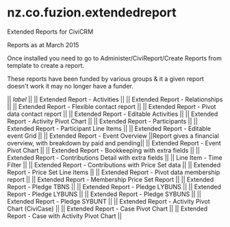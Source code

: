 # nz.co.fuzion.extendedreport
Extended Reports for CiviCRM

Reports as at March 2015

Once installed you need to go to Administer/CiviReport/Create Reports from template to create a report.

These reports have been funded by various groups & it a given report doesn't work it may no longer have a funder.

|| *label* ||
|| Extended Report - Activities ||
|| Extended Report - Relationships ||
|| Extended Report - Flexible contact report ||
|| Extended Report - Pivot data contact report ||
|| Extended Report - Editable Activities ||
|| Extended Report - Activity Pivot Chart ||
|| Extended Report - Participants ||
|| Extended Report - Participant Line Items ||
|| Extended Report - Editable event Grid ||
|| Extended Report - Event Overview ||Report gives a financial overview, with breakdown by paid and pending||
|| Extended Report - Event Pivot Chart ||
|| Extended Report - Bookkeeping with extra fields ||
|| Extended Report - Contributions Detail with extra fields ||
|| Line Item -  Time Filter ||
|| Extended Report - Contributions with Price Set data ||
|| Extended Report - Price Set Line Items ||
|| Extended Report - Pivot data membership report ||
|| Extended Report - Membership Price Set Report ||
|| Extended Report - Pledge TBNS ||
|| Extended Report - Pledge LYBUNS ||
|| Extended Report - Pledge LYBUNS ||
|| Extended Report - Pledge SYBUNS ||
|| Extended Report - Pledge SYBUNT ||
|| Extended Report - Activity Pivot Chart (CiviCase) ||
|| Extended Report - Case Pivot Chart ||
|| Extended Report - Case with Activity Pivot Chart ||

